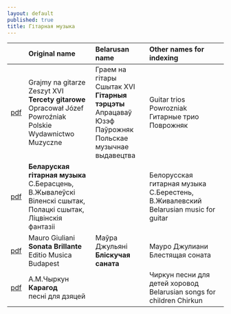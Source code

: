 ```yaml
---
layout: default
published: true
title: Гітарная музыка
---
```




|  | Original name| Belarusan name    | Other names for indexing |
|:-------------|:------------------|:------|:----|
| [pdf](assets/ноты/Terzety.pdf)           | Grajmy na gitarze<br> Zeszyt XVI<br>**Tercety gitarowe**<br>Opracował Józef Powroźniak<br>Polskie Wydawnictwo Muzyczne | Граем на гітары<br>Сшытак  XVI<br>**Гітарныя тэрцэты**<br>Апрацаваў Юзэф Паўрожняк<br>Польскае музычнае выдавецтва  | Guitar trios Powrozniak  Гитарные трио Поврожняк    |
| [pdf](assets/ноты/2-Bielaruskaja-Hitarnaja-muzyka.pdf)      |    **Беларуская гітарная музыка**<br>С.Берасцень, В.Жывалеўскі<br>Віленскі сшытак, Полацкі сшытак, Ліцвінскія фантазіі  |   |  Белорусская гитарная музыка<br>С.Берестень, В.Живалевский Belarusian music for guitar   |
|  [pdf](assets/ноты/Giuliani-Sonata-Brillante2.pdf)           |  Mauro Giuliani<br>**Sonata Brillante**<br>Editio Musica Budapest    |  Маўра Джульяні<br>**Бліскучая саната**      | Мауро Джулиани Блестящая соната      |
|  [pdf](assets/ноты/Karahod.pdf)            |   А.М.Чыркун<br>**Карагод**<br>песні для дзяцей                |       |  Чиркун песни для детей хоровод  Belarusian songs for children Chirkun  |
 

